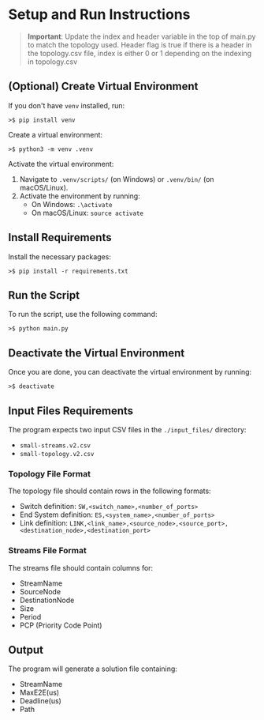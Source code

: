 # Setup and Run Instructions

> **Important**: Update the index and header variable in the top of main.py to match the topology used. Header flag is true if there is a header in the topology.csv file, index is either 0 or 1 depending on the indexing in topology.csv

## (Optional) Create Virtual Environment
If you don't have `venv` installed, run:
```plaintext
>$ pip install venv
```

Create a virtual environment:
```plaintext
>$ python3 -m venv .venv
```

Activate the virtual environment:
1. Navigate to `.venv/scripts/` (on Windows) or `.venv/bin/` (on macOS/Linux).
2. Activate the environment by running:
   - On Windows: `.\activate`
   - On macOS/Linux: `source activate`

## Install Requirements
Install the necessary packages:
```plaintext
>$ pip install -r requirements.txt
```

## Run the Script
To run the script, use the following command:
```plaintext
>$ python main.py
```

## Deactivate the Virtual Environment
Once you are done, you can deactivate the virtual environment by running:
```plaintext
>$ deactivate
```

## Input Files Requirements

The program expects two input CSV files in the `./input_files/` directory:
- `small-streams.v2.csv`
- `small-topology.v2.csv`

### Topology File Format
The topology file should contain rows in the following formats:
- Switch definition: `SW,<switch_name>,<number_of_ports>`
- End System definition: `ES,<system_name>,<number_of_ports>`
- Link definition: `LINK,<link_name>,<source_node>,<source_port>,<destination_node>,<destination_port>`

### Streams File Format
The streams file should contain columns for:
- StreamName
- SourceNode
- DestinationNode
- Size
- Period
- PCP (Priority Code Point)

## Output
The program will generate a solution file containing:
- StreamName
- MaxE2E(us)
- Deadline(us)
- Path
